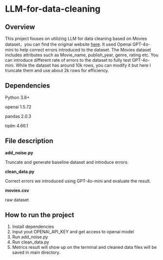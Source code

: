 # LLM-for-data-cleaning
## Overview
This project fouses on utilizing LLM for data cleaning based on Movies dataset，you can find the original website [here](https://www.kaggle.com/datasets/bharatnatrayn/movies-dataset-for-feature-extracion-prediction/data). It used Openai GPT-4o-mini to help correct errors introduced to the dataset. The Movies dataset includes attributes such as Movie_name, publish_year, genre, rating etc. You can introduce different rate of errors to the dataset to fully test GPT-4o-mini. While the dataset has around 10k rows, you can modify it but here I truncate them and use about 2k rows for efficiency.

## Dependencies
Python 3.8+

openai 1.5.72

pandas 2.0.3

tqdm 4.66.1

## File description
**add_noise.py** 

Truncate and generate baseline dataset and introduce errors.

**clean_data.py**   

Correct errors we introduced using GPT-4o-mini and evaluate the result.

**movies.csv**  

raw dataset

## How to run the project
1. Install dependencies
2. Input yout OPENAI_API_KEY and get access to openai model
3. Run add_noise.py
4. Run clean_data.py
5. Metrics result will show up on the terminal and cleaned data files will be saved in main directory.
